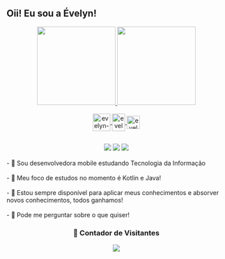 ## Oii! Eu sou a Évelyn!

 <div align=center>
  <a href="https://github.com/EvelynBerto">
  <img height="180em" src="https://github-readme-stats.vercel.app/api?username=EvelynBerto&show_icons=true&theme=dracula&include_all_commits=true&count_private=true"/>
  <img height="180em" src="https://github-readme-stats.vercel.app/api/top-langs/?username=EvelynBerto&layout=compact&langs_count=16&theme=dracula"/>
<div>
<div style="display: inline_block"><br>
  <img align="center" alt="evelyn-Android Studio" height="40" width="40" src="https://upload.wikimedia.org/wikipedia/commons/thumb/9/95/Android_Studio_Icon_3.6.svg/1900px-Android_Studio_Icon_3.6.svg.png">
  <img align="center" alt="evelyn-Java" height="40" width="30" src="https://upload.wikimedia.org/wikipedia/pt/thumb/3/30/Java_programming_language_logo.svg/1200px-Java_programming_language_logo.svg.png">
  <img align="center" alt="evelyn-Kotlin" height="30" width="30" src="https://upload.wikimedia.org/wikipedia/commons/thumb/7/74/Kotlin_Icon.png/768px-Kotlin_Icon.png">
</div>
</div>


 ##

 <div align=center> 
  <a href = "mailto: evelynbertodev@gmail.com"><img src="https://img.shields.io/badge/-Gmail-%23333?style=for-the-badge&logo=gmail&logoColor=white" target="_blank"></a>
  <a href="https://www.linkedin.com/in/EvelynBerto" target="_blank"><img src="https://img.shields.io/badge/-LinkedIn-%230077B5?style=for-the-badge&logo=linkedin&logoColor=white" target="_blank"></a>
  <a href="https://github.com/EvelynBerto" target="_blank"><img src="https://img.shields.io/badge/-Portifólio-%58DE1D?style=for-the-badge&logo=&logoColor=white" target="_blank"></a>
</div>
 
 <br>
 <div align=left>
 - 🔭 Sou desenvolvedora mobile estudando Tecnologia da Informação
     <br> 
<br>- 🌱 Meu foco de estudos no momento é Kotlin e Java!
      <br>
<br>- 🤔 Estou sempre disponível para aplicar meus conhecimentos e absorver novos conhecimentos, todos ganhamos!
      <br>
 <br>- 💬 Pode me perguntar sobre o que quiser! 
      <br>
 </div>
 
 <div align=center>
  <h3><b>📍 Contador de Visitantes</b></h3>
</div>
    
<!-- retro visitor counter -->  
<p align="center" >   
  <img src="https://profile-counter.glitch.me/EvelynBerto/count.svg" />  
</p>
<!--
**sara2708/sara2708** is a ✨ _special_ ✨ repository because its `README.md` (this file) appears on your GitHub profile.
Here are some ideas to get you started:
- 🔭 I’m currently working on ...
- 🌱 I’m currently learning ...
- 👯 I’m looking to collaborate on ...
- 🤔 I’m looking for help with ...
- 💬 Ask me about ...
- 📫 How to reach me: ...
- 😄 Pronouns: ...
- ⚡ Fun fact: ...
-->
